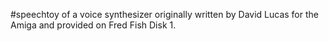 #speechtoy
of a voice synthesizer originally written by David Lucas for the Amiga and provided on Fred Fish Disk 1.
